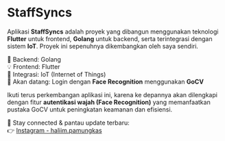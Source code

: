 # StaffSyncs

Aplikasi **StaffSyncs** adalah proyek yang dibangun menggunakan teknologi **Flutter** untuk frontend, **Golang** untuk backend, serta terintegrasi dengan sistem **IoT**. Proyek ini sepenuhnya dikembangkan oleh saya sendiri.

📱 Backend: Golang  
💡 Frontend: Flutter  
🔌 Integrasi: IoT (Internet of Things)  
🔐 Akan datang: Login dengan **Face Recognition** menggunakan **GoCV**

Ikuti terus perkembangan aplikasi ini, karena ke depannya akan dilengkapi dengan fitur **autentikasi wajah (Face Recognition)** yang memanfaatkan pustaka GoCV untuk peningkatan keamanan dan efisiensi.

📸 Stay connected & pantau update terbaru:  
👉 [Instagram - haliim.pamungkas](https://www.instagram.com/haliim.pamungkas/)

